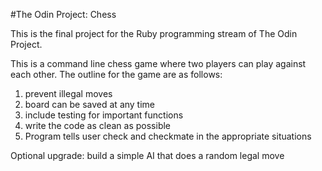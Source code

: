 #The Odin Project: Chess

This is the final project for the Ruby programming stream of The Odin Project. 

This is a command line chess game where two players can play against each other. The outline for the game are as follows:
1. prevent illegal moves
2. board can be saved at any time
3. include testing for important functions
4. write the code as clean as possible
5. Program tells user check and checkmate in the appropriate situations

Optional upgrade: build a simple AI that does a random legal move